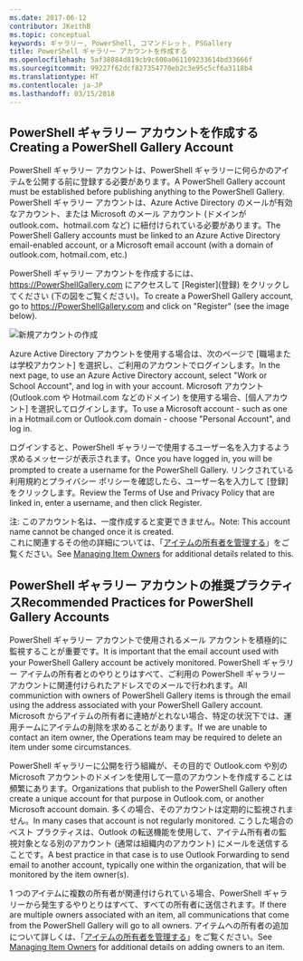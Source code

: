 ```yaml
---
ms.date: 2017-06-12
contributor: JKeithB
ms.topic: conceptual
keywords: ギャラリー, PowerShell, コマンドレット, PSGallery
title: PowerShell ギャラリー アカウントを作成する
ms.openlocfilehash: 5af38884d819cb9c600a061109233614bd33666f
ms.sourcegitcommit: 99227f62dcf827354770eb2c3e95c5cf6a3118b4
ms.translationtype: HT
ms.contentlocale: ja-JP
ms.lasthandoff: 03/15/2018
---
```

## <a name="creating-a-powershell-gallery-account"></a><span data-ttu-id="2374f-103">PowerShell ギャラリー アカウントを作成する</span><span class="sxs-lookup"><span data-stu-id="2374f-103">Creating a PowerShell Gallery Account</span></span>

<span data-ttu-id="2374f-104">PowerShell ギャラリー アカウントは、PowerShell ギャラリーに何らかのアイテムを公開する前に登録する必要があります。</span><span class="sxs-lookup"><span data-stu-id="2374f-104">A PowerShell Gallery account must be established before publishing anything to the PowerShell Gallery.</span></span> <span data-ttu-id="2374f-105">PowerShell ギャラリー アカウントは、Azure Active Directory のメールが有効なアカウント、または Microsoft のメール アカウント (ドメインが outlook.com、hotmail.com など) に紐付けられている必要があります。</span><span class="sxs-lookup"><span data-stu-id="2374f-105">The PowerShell Gallery accounts must be linked to an Azure Active Directory email-enabled account, or a Microsoft email account (with a domain of outlook.com, hotmail.com, etc.)</span></span>

<span data-ttu-id="2374f-106">PowerShell ギャラリー アカウントを作成するには、https://PowerShellGallery.com にアクセスして [Register]\(登録\) をクリックしてください (下の図をご覧ください)。</span><span class="sxs-lookup"><span data-stu-id="2374f-106">To create a PowerShell Gallery account, go to https://PowerShellGallery.com and click on "Register" (see the image below).</span></span> 

![新規アカウントの作成](./images/CreatingAccount-Register.png)

<span data-ttu-id="2374f-108">Azure Active Directory アカウントを使用する場合は、次のページで [職場または学校アカウント] を選択し、ご利用のアカウントでログインします。</span><span class="sxs-lookup"><span data-stu-id="2374f-108">In the next page, to use an Azure Active Directory account, select "Work or School Account", and log in with your account.</span></span> <span data-ttu-id="2374f-109">Microsoft アカウント (Outlook.com や Hotmail.com などのドメイン) を使用する場合、[個人アカウント] を選択してログインします。</span><span class="sxs-lookup"><span data-stu-id="2374f-109">To use a Microsoft account - such as one in a Hotmail.com or Outlook.com domain - choose "Personal Account", and log in.</span></span> 

<span data-ttu-id="2374f-110">ログインすると、PowerShell ギャラリーで使用するユーザー名を入力するよう求めるメッセージが表示されます。</span><span class="sxs-lookup"><span data-stu-id="2374f-110">Once you have logged in, you will be prompted to create a username for the PowerShell Gallery.</span></span> <span data-ttu-id="2374f-111">リンクされている利用規約とプライバシー ポリシーを確認したら、ユーザー名を入力して [登録] をクリックします。</span><span class="sxs-lookup"><span data-stu-id="2374f-111">Review the Terms of Use and Privacy Policy that are linked in, enter a username, and then click Register.</span></span>

<span data-ttu-id="2374f-112">注: このアカウント名は、一度作成すると変更できません。</span><span class="sxs-lookup"><span data-stu-id="2374f-112">Note: This account name cannot be changed once it is created.</span></span>  
<span data-ttu-id="2374f-113">これに関連するその他の詳細については、「[アイテムの所有者を管理する](https://msdn.microsoft.com/powershell/gallery/psgallery/managing-item-owners)」をご覧ください。</span><span class="sxs-lookup"><span data-stu-id="2374f-113">See [Managing Item Owners](https://msdn.microsoft.com/powershell/gallery/psgallery/managing-item-owners) for additional details related to this.</span></span>

## <a name="recommended-practices-for-powershell-gallery-accounts"></a><span data-ttu-id="2374f-114">PowerShell ギャラリー アカウントの推奨プラクティス</span><span class="sxs-lookup"><span data-stu-id="2374f-114">Recommended Practices for PowerShell Gallery Accounts</span></span>

<span data-ttu-id="2374f-115">PowerShell ギャラリー アカウントで使用されるメール アカウントを積極的に監視することが重要です。</span><span class="sxs-lookup"><span data-stu-id="2374f-115">It is important that the email account used with your PowerShell Gallery account be actively monitored.</span></span>
<span data-ttu-id="2374f-116">PowerShell ギャラリー アイテムの所有者とのやりとりはすべて、ご利用の PowerShell ギャラリー アカウントに関連付けられたアドレスでのメールで行われます。</span><span class="sxs-lookup"><span data-stu-id="2374f-116">All communiction with owners of PowerShell Gallery items is through the email using the address associated with your PowerShell Gallery account.</span></span>
<span data-ttu-id="2374f-117">Microsoft からアイテムの所有者に連絡がとれない場合、特定の状況下では、運用チームにアイテムの削除を求めることがあります。</span><span class="sxs-lookup"><span data-stu-id="2374f-117">If we are unable to contact an item owner, the Operations team may be required to delete an item under some circumstances.</span></span>

<span data-ttu-id="2374f-118">PowerShell ギャラリーに公開を行う組織が、その目的で Outlook.com や別の Microsoft アカウントのドメインを使用して一意のアカウントを作成することは頻繁にあります。</span><span class="sxs-lookup"><span data-stu-id="2374f-118">Organizations that publish to the PowerShell Gallery often create a unique account for that purpose in Outlook.com, or another Microsoft account domain.</span></span>
<span data-ttu-id="2374f-119">多くの場合、そのアカウントは定期的に監視されません。</span><span class="sxs-lookup"><span data-stu-id="2374f-119">In many cases that account is not regularly monitored.</span></span> <span data-ttu-id="2374f-120">こうした場合のベスト プラクティスは、Outlook の転送機能を使用して、アイテム所有者の監視対象となる別のアカウント (通常は組織内のアカウント) にメールを送信することです。</span><span class="sxs-lookup"><span data-stu-id="2374f-120">A best practice in that case is to use Outlook Forwarding to send email to another account, typically one within the organization, that will be monitored by the item owner(s).</span></span>

<span data-ttu-id="2374f-121">1 つのアイテムに複数の所有者が関連付けられている場合、PowerShell ギャラリーから発生するやりとりはすべて、すべての所有者に送信されます。</span><span class="sxs-lookup"><span data-stu-id="2374f-121">If there are multiple owners associated with an item, all communications that come from the PowerShell Gallery will go to all owners.</span></span>
<span data-ttu-id="2374f-122">アイテムへの所有者の追加について詳しくは、「[アイテムの所有者を管理する](https://msdn.microsoft.com/powershell/gallery/psgallery/managing-item-owners)」をご覧ください。</span><span class="sxs-lookup"><span data-stu-id="2374f-122">See [Managing Item Owners](https://msdn.microsoft.com/powershell/gallery/psgallery/managing-item-owners) for additional details on adding owners to an item.</span></span> 

